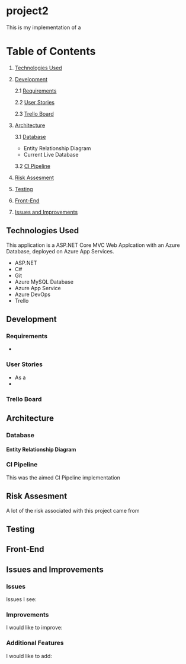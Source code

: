 # project2
This is my implementation of a 

# Table of Contents
1. [Technologies Used](#technologiesused)
2. [Development](#development)
    
    2.1 [Requirements](#requirements)
    
    2.2 [User Stories](#userstories)

    2.3 [Trello Board](#trelloboard)
3. [Architecture](#architecture)

    3.1 [Database](#database)
    * Entity Relationship Diagram 
    * Current Live Database

    3.2 [CI Pipeline](#ci)
4. [Risk Assesment](#risk)
5. [Testing](#test)
6. [Front-End](#frontend)
7. [Issues and Improvements](#issues)

## Technologies Used <a name="technologiesused"></a>
This application is a ASP.NET Core MVC Web Applcation with an Azure Database, deployed on Azure App Services.
* ASP.NET
* C#
* Git
* Azure MySQL Database
* Azure App Service
* Azure DevOps
* Trello

## Development <a name="development"></a>

### Requirements <a name="requirements"></a>
* 
### User Stories <a name="userstories"></a>
* As a 
* 
### Trello Board <a name="trelloboard"></a>


## Architecture <a name="architecture"></a>
### Database <a name="database"></a>
#### Entity Relationship Diagram

### CI Pipeline <a name="ci"></a>
This was the aimed CI Pipeline implementation

## Risk Assesment <a name="risk"></a>
A lot of the risk associated with this project came from 

## Testing <a name="test"></a>

## Front-End <a name="frontend"></a>

## Issues and Improvements <a name="issues"></a>
### Issues
Issues I see:

### Improvements
I would like to improve:

### Additional Features
I would like to add:
